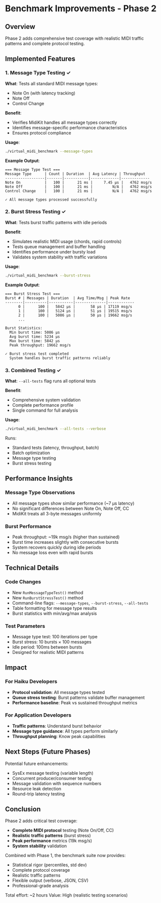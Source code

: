 # Benchmark Improvements - Phase 2

## Overview

Phase 2 adds comprehensive test coverage with realistic MIDI traffic patterns and complete protocol testing.

## Implemented Features

### 1. Message Type Testing ✓
**What**: Tests all standard MIDI message types:
- Note On (with latency tracking)
- Note Off
- Control Change

**Benefit**:
- Verifies MidiKit handles all message types correctly
- Identifies message-specific performance characteristics
- Ensures protocol compliance

**Usage**:
```bash
./virtual_midi_benchmark --message-types
```

**Example Output**:
```
=== Message Type Test ===
Message Type      | Count | Duration  | Avg Latency | Throughput
------------------|-------|-----------|-------------|-------------
Note On           |   100 |      21 ms |     7.45 μs |   4762 msg/s
Note Off          |   100 |      21 ms |         N/A |   4762 msg/s
Control Change    |   100 |      21 ms |         N/A |   4762 msg/s

✓ All message types processed successfully
```

### 2. Burst Stress Testing ✓
**What**: Tests burst traffic patterns with idle periods

**Benefit**:
- Simulates realistic MIDI usage (chords, rapid controls)
- Tests queue management and buffer handling
- Identifies performance under bursty load
- Validates system stability with traffic variations

**Usage**:
```bash
./virtual_midi_benchmark --burst-stress
```

**Example Output**:
```
=== Burst Stress Test ===
Burst # | Messages | Duration  | Avg Time/Msg | Peak Rate
--------|----------|-----------|--------------|------------
      0 |      100 |   5842 μs |       58 μs | 17119 msg/s
      1 |      100 |   5124 μs |       51 μs | 19515 msg/s
      2 |      100 |   5086 μs |       50 μs | 19662 msg/s
      ...

Burst Statistics:
  Min burst time: 5086 μs
  Avg burst time: 5234 μs
  Max burst time: 5842 μs
  Peak throughput: 19662 msg/s

✓ Burst stress test completed
  System handles burst traffic patterns reliably
```

### 3. Combined Testing ✓
**What**: `--all-tests` flag runs all optional tests

**Benefit**:
- Comprehensive system validation
- Complete performance profile
- Single command for full analysis

**Usage**:
```bash
./virtual_midi_benchmark --all-tests --verbose
```

Runs:
- Standard tests (latency, throughput, batch)
- Batch optimization
- Message type testing
- Burst stress testing

## Performance Insights

### Message Type Observations
- All message types show similar performance (~7 μs latency)
- No significant differences between Note On, Note Off, CC
- MidiKit treats all 3-byte messages uniformly

### Burst Performance
- Peak throughput: ~19k msg/s (higher than sustained)
- Burst time increases slightly with consecutive bursts
- System recovers quickly during idle periods
- No message loss even with rapid bursts

## Technical Details

### Code Changes
- New `RunMessageTypeTest()` method
- New `RunBurstStressTest()` method
- Command-line flags: `--message-types`, `--burst-stress`, `--all-tests`
- Table formatting for message type results
- Burst statistics with min/avg/max analysis

### Test Parameters
- Message type test: 100 iterations per type
- Burst stress: 10 bursts × 100 messages
- Idle period: 100ms between bursts
- Designed for realistic MIDI patterns

## Impact

### For Haiku Developers
- **Protocol validation**: All message types tested
- **Queue stress testing**: Burst patterns validate buffer management
- **Performance baseline**: Peak vs sustained throughput metrics

### For Application Developers
- **Traffic patterns**: Understand burst behavior
- **Message type guidance**: All types perform similarly
- **Throughput planning**: Know peak capabilities

## Next Steps (Future Phases)

Potential future enhancements:
- SysEx message testing (variable length)
- Concurrent producer/consumer testing
- Message validation with sequence numbers
- Resource leak detection
- Round-trip latency testing

## Conclusion

Phase 2 adds critical test coverage:
- **Complete MIDI protocol** testing (Note On/Off, CC)
- **Realistic traffic patterns** (burst stress)
- **Peak performance** metrics (19k msg/s)
- **System stability** validation

Combined with Phase 1, the benchmark suite now provides:
- Statistical rigor (percentiles, std dev)
- Complete protocol coverage
- Realistic traffic patterns
- Flexible output (verbose, JSON, CSV)
- Professional-grade analysis

Total effort: ~2 hours
Value: High (realistic testing scenarios)
